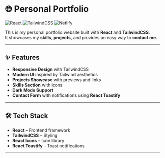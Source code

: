 # 🌐 Personal Portfolio

![React](https://img.shields.io/badge/React-20232A?style=for-the-badge&logo=react&logoColor=61DAFB)
![TailwindCSS](https://img.shields.io/badge/TailwindCSS-06B6D4?style=for-the-badge&logo=tailwindcss&logoColor=white)
![Netlify](https://img.shields.io/badge/Netlify-00C7B7?style=for-the-badge&logo=netlify&logoColor=white)

This is my personal portfolio website built with **React** and **TailwindCSS**.  
It showcases my **skills**, **projects**, and provides an easy way to **contact me**.

---

## ✨ Features

- **Responsive Design** with TailwindCSS
- **Modern UI** inspired by Tailwind aesthetics
- **Projects Showcase** with previews and links
- **Skills Section** with icons
- **Dark Mode Support**
- **Contact Form** with notifications using **React Toastify**

---

## 🛠 Tech Stack

- **React** – Frontend framework
- **TailwindCSS** – Styling
- **React Icons** – Icon library
- **React Toastify** – Toast notifications

---
